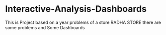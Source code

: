 # Interactive-Analysis-Dashboards
This is Project based on a year problems of a store RADHA STORE there are some problems and Some Dashboards

